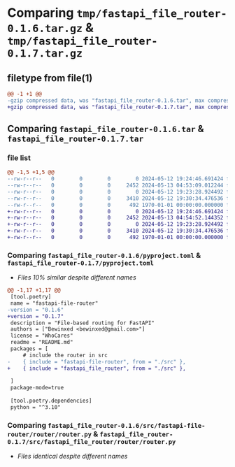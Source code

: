 # Comparing `tmp/fastapi_file_router-0.1.6.tar.gz` & `tmp/fastapi_file_router-0.1.7.tar.gz`

## filetype from file(1)

```diff
@@ -1 +1 @@
-gzip compressed data, was "fastapi_file_router-0.1.6.tar", max compression
+gzip compressed data, was "fastapi_file_router-0.1.7.tar", max compression
```

## Comparing `fastapi_file_router-0.1.6.tar` & `fastapi_file_router-0.1.7.tar`

### file list

```diff
@@ -1,5 +1,5 @@
--rw-r--r--   0        0        0        0 2024-05-12 19:24:46.691424 fastapi_file_router-0.1.6/README.md
--rw-r--r--   0        0        0     2452 2024-05-13 04:53:09.012244 fastapi_file_router-0.1.6/pyproject.toml
--rw-r--r--   0        0        0        0 2024-05-12 19:23:28.924492 fastapi_file_router-0.1.6/src/fastapi-file-router/router/__init__.py
--rw-r--r--   0        0        0     3410 2024-05-12 19:30:34.476536 fastapi_file_router-0.1.6/src/fastapi-file-router/router/router.py
--rw-r--r--   0        0        0      492 1970-01-01 00:00:00.000000 fastapi_file_router-0.1.6/PKG-INFO
+-rw-r--r--   0        0        0        0 2024-05-12 19:24:46.691424 fastapi_file_router-0.1.7/README.md
+-rw-r--r--   0        0        0     2452 2024-05-13 04:54:52.144352 fastapi_file_router-0.1.7/pyproject.toml
+-rw-r--r--   0        0        0        0 2024-05-12 19:23:28.924492 fastapi_file_router-0.1.7/src/fastapi_file_router/router/__init__.py
+-rw-r--r--   0        0        0     3410 2024-05-12 19:30:34.476536 fastapi_file_router-0.1.7/src/fastapi_file_router/router/router.py
+-rw-r--r--   0        0        0      492 1970-01-01 00:00:00.000000 fastapi_file_router-0.1.7/PKG-INFO
```

### Comparing `fastapi_file_router-0.1.6/pyproject.toml` & `fastapi_file_router-0.1.7/pyproject.toml`

 * *Files 10% similar despite different names*

```diff
@@ -1,17 +1,17 @@
 [tool.poetry]
 name = "fastapi-file-router"
-version = "0.1.6"
+version = "0.1.7"
 description = "File-based routing for FastAPI"
 authors = ["Bewinxed <bewinxed@gmail.com>"]
 license = "WhoCares"
 readme = "README.md"
 packages = [
     # include the router in src
-    { include = "fastapi-file-router", from = "./src" },
+    { include = "fastapi_file_router", from = "./src" },
 
 ]
 package-mode=true
 
 [tool.poetry.dependencies]
 python = "^3.10"
```

### Comparing `fastapi_file_router-0.1.6/src/fastapi-file-router/router/router.py` & `fastapi_file_router-0.1.7/src/fastapi_file_router/router/router.py`

 * *Files identical despite different names*

